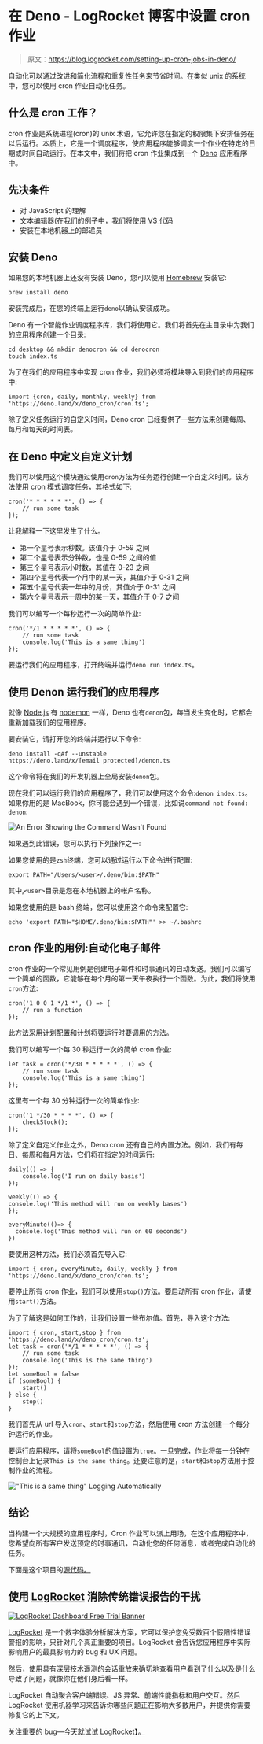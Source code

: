 # 在 Deno - LogRocket 博客中设置 cron 作业

> 原文：<https://blog.logrocket.com/setting-up-cron-jobs-in-deno/>

自动化可以通过改进和简化流程和重复性任务来节省时间。在类似 unix 的系统中，您可以使用 cron 作业自动化任务。

## 什么是 cron 工作？

cron 作业是系统进程(cron)的 unix 术语，它允许您在指定的权限集下安排任务在以后运行。本质上，它是一个调度程序，使应用程序能够调度一个作业在特定的日期或时间自动运行。在本文中，我们将把 cron 作业集成到一个 [Deno](https://deno.land/) 应用程序中。

## 先决条件

*   对 JavaScript 的理解
*   文本编辑器(在我们的例子中，我们将使用 [VS 代码](https://code.visualstudio.com/)
*   安装在本地机器上的邮递员

## 安装 Deno

如果您的本地机器上还没有安装 Deno，您可以使用 [Homebrew](https://brew.sh/) 安装它:

```
brew install deno

```

安装完成后，在您的终端上运行`deno`以确认安装成功。

Deno 有一个智能作业调度程序库，我们将使用它。我们将首先在主目录中为我们的应用程序创建一个目录:

```
cd desktop && mkdir denocron && cd denocron
touch index.ts

```

为了在我们的应用程序中实现 cron 作业，我们必须将模块导入到我们的应用程序中:

```
import {cron, daily, monthly, weekly} from 'https://deno.land/x/deno_cron/cron.ts';

```

除了定义任务运行的自定义时间，Deno cron 已经提供了一些方法来创建每周、每月和每天的时间表。

## 在 Deno 中定义自定义计划

我们可以使用这个模块通过使用`cron`方法为任务运行创建一个自定义时间。该方法使用 cron 模式调度任务，其格式如下:

```
cron('* * * * * *', () => {
    // run some task
});

```

让我解释一下这里发生了什么。

*   第一个星号表示秒数。该值介于 0-59 之间
*   第二个星号表示分钟数，也是 0-59 之间的值
*   第三个星号表示小时数，其值在 0-23 之间
*   第四个星号代表一个月中的某一天，其值介于 0-31 之间
*   第五个星号代表一年中的月份，其值介于 0-31 之间
*   第六个星号表示一周中的某一天，其值介于 0-7 之间

我们可以编写一个每秒运行一次的简单作业:

```
cron('*/1 * * * * *', () => {
    // run some task
    console.log('This is a same thing')
});

```

要运行我们的应用程序，打开终端并运行`deno run index.ts`。

## 使用 Denon 运行我们的应用程序

就像 [Node.js](https://nodejs.org/en/) 有 [nodemon](https://nodemon.io/) 一样，Deno 也有`denon`包，每当发生变化时，它都会重新加载我们的应用程序。

要安装它，请打开您的终端并运行以下命令:

```
deno install -qAf --unstable https://deno.land/x/[email protected]/denon.ts

```

这个命令将在我们的开发机器上全局安装`denon`包。

现在我们可以运行我们的应用程序了，我们可以使用这个命令:`denon index.ts`。如果你用的是 MacBook，你可能会遇到一个错误，比如说`command not found: denon`:

![An Error Showing the Command Wasn't Found](img/b69a1f2728b73fd13831451684fccc5e.png)

如果遇到此错误，您可以执行下列操作之一:

如果您使用的是`zsh`终端，您可以通过运行以下命令进行配置:

```
export PATH="/Users/<user>/.deno/bin:$PATH"

```

其中,`<user>`目录是您在本地机器上的帐户名称。

如果您使用的是 bash 终端，您可以使用这个命令来配置它:

```
echo 'export PATH="$HOME/.deno/bin:$PATH"' >> ~/.bashrc

```

## cron 作业的用例:自动化电子邮件

cron 作业的一个常见用例是创建电子邮件和时事通讯的自动发送。我们可以编写一个简单的函数，它能够在每个月的第一天午夜执行一个函数。为此，我们将使用`cron`方法:

```
cron('1 0 0 1 */1 *', () => {
    // run a function
});

```

此方法采用计划配置和计划将要运行时要调用的方法。

我们可以编写一个每 30 秒运行一次的简单 cron 作业:

```
let task = cron('*/30 * * * * *', () => {
    // run some task
    console.log('This is a same thing')
});

```

这里有一个每 30 分钟运行一次的简单作业:

```
cron('1 */30 * * * *', () => {
    checkStock();
});

```

除了定义自定义作业之外，Deno cron 还有自己的内置方法。例如，我们有每日、每周和每月方法，它们将在指定的时间运行:

```
daily(() => {
    console.log('I run on daily basis')
});

weekly(() => {
console.log('This method will run on weekly bases')
});

everyMinute(()=> {
  console.log('This method will run on 60 seconds')  
})

```

要使用这种方法，我们必须首先导入它:

```
import { cron, everyMinute, daily, weekly } from 'https://deno.land/x/deno_cron/cron.ts';

```

要停止所有 cron 作业，我们可以使用`stop()`方法。要启动所有 cron 作业，请使用`start()`方法。

为了了解这是如何工作的，让我们设置一些布尔值。首先，导入这个方法:

```
import { cron, start,stop } from 'https://deno.land/x/deno_cron/cron.ts';
let task = cron('*/1 * * * * *', () => {
    // run some task
    console.log('This is the same thing')
});
let someBool = false
if (someBool) {
    start()
} else {
    stop()
}

```

我们首先从 url 导入`cron`、`start`和`stop`方法，然后使用 cron 方法创建一个每分钟运行的作业。

要运行应用程序，请将`someBool`的值设置为`true`。一旦完成，作业将每一分钟在控制台上记录`This is the same thing`。还要注意的是，`start`和`stop`方法用于控制作业的流程。

!["This is a same thing" Logging Automatically](img/5f30aebbc45e27e909758881a9390cbb.png)

## 结论

当构建一个大规模的应用程序时，Cron 作业可以派上用场，在这个应用程序中，您希望向所有客户发送预定的时事通讯，自动化您的任何消息，或者完成自动化的任务。

下面是这个项目的[源代码。](https://github.com/Wisdom132/deno/tree/master/cron)

## 使用 [LogRocket](https://lp.logrocket.com/blg/signup) 消除传统错误报告的干扰

[![LogRocket Dashboard Free Trial Banner](img/d6f5a5dd739296c1dd7aab3d5e77eeb9.png)](https://lp.logrocket.com/blg/signup)

[LogRocket](https://lp.logrocket.com/blg/signup) 是一个数字体验分析解决方案，它可以保护您免受数百个假阳性错误警报的影响，只针对几个真正重要的项目。LogRocket 会告诉您应用程序中实际影响用户的最具影响力的 bug 和 UX 问题。

然后，使用具有深层技术遥测的会话重放来确切地查看用户看到了什么以及是什么导致了问题，就像你在他们身后看一样。

LogRocket 自动聚合客户端错误、JS 异常、前端性能指标和用户交互。然后 LogRocket 使用机器学习来告诉你哪些问题正在影响大多数用户，并提供你需要修复它的上下文。

关注重要的 bug—[今天就试试 LogRocket】。](https://lp.logrocket.com/blg/signup-issue-free)